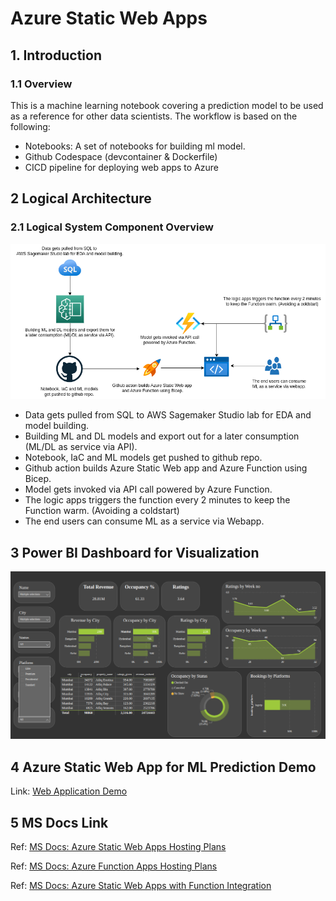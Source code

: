#  Azure Static Web Apps
## 1. Introduction
### 1.1	Overview
This is a machine learning notebook covering a prediction model to be used as a reference for other data scientists. The workflow is based on the following:
- Notebooks: A set of notebooks for building ml model.
- Github Codespace (devcontainer & Dockerfile)
- CICD pipeline for deploying web apps to Azure

## 2 Logical Architecture
### 2.1	Logical System Component Overview
![Figure 2: Logical Architecture Overview](./images/workflow.png)
- Data gets pulled from SQL to AWS Sagemaker Studio lab for EDA and model building.
- Building ML and DL models and export out for a later consumption (ML/DL as service via API).
- Notebook, IaC and ML models get pushed to github repo.
- Github action builds Azure Static Web app and Azure Function using Bicep.
- Model gets invoked via API call powered by Azure Function.
- The logic apps triggers the function every 2 minutes to keep the Function warm. (Avoiding a coldstart)
- The end users can consume ML as a service via Webapp.

## 3 Power BI Dashboard for Visualization
![Figure 3: Power BI Dashboard](./images/powerbi.png)

## 4 Azure Static Web App for ML Prediction Demo
Link: [Web Application Demo](https://orange-water-0538b1c10.2.azurestaticapps.net/mlsupplychain)

## 5 MS Docs Link
Ref: [MS Docs: Azure Static Web Apps Hosting Plans](https://learn.microsoft.com/en-us/azure/static-web-apps/plans)

Ref: [MS Docs: Azure Function Apps Hosting Plans](https://learn.microsoft.com/en-us/azure/azure-functions/functions-scale)

Ref: [MS Docs: Azure Static Web Apps with Function Integration](https://docs.microsoft.com/en-us/azure/static-web-apps/functions-bring-your-own/)